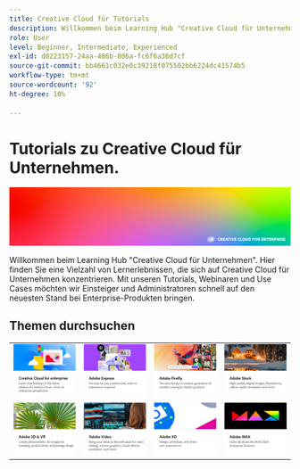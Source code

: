 ```yaml
---
title: Creative Cloud für Tutorials
description: Willkommen beim Learning Hub "Creative Cloud für Unternehmen"
role: User
level: Beginner, Intermediate, Experienced
exl-id: d0223157-24aa-486b-806a-fc6f6a36d7cf
source-git-commit: bb4661c032e0c39218f075502bb6224dc41574b5
workflow-type: tm+mt
source-wordcount: '92'
ht-degree: 10%

---
```


# Tutorials zu Creative Cloud für Unternehmen.

![Creative Cloud Hero Image](assets/hero_cce.jpg)

Willkommen beim Learning Hub &quot;Creative Cloud für Unternehmen&quot;. Hier finden Sie eine Vielzahl von Lernerlebnissen, die sich auf Creative Cloud für Unternehmen konzentrieren. Mit unseren Tutorials, Webinaren und Use Cases möchten wir Einsteiger und Administratoren schnell auf den neuesten Stand bei Enterprise-Produkten bringen.

## Themen durchsuchen

<table style="table-layout:fixed">
<tr>
  <td>
    <a href="cce/overview-cce.md">
      <img alt="Creative Cloud für Unternehmen" src="assets/CCecard.png" />
    </a>
  </td>
  <td>
    <a href="express/overview-express.md">
      <img alt="Adobe Express" src="assets/Expresscard.png" />
    </a>
  </td>
  <td>
    <a href="firefly/overview-firefly.md">
      <img alt="Adobe Firefly" src="assets/Fireflycard.png" />
    </a>
  </td>
  <td>
    <a href="stock/overview-stock.md">
      <img alt="Adobe Stock" src="assets/Stockcard.png" />
    </a>
  </td>
</tr>
  <td>
   <a href="3di/overview-3di.md">
      <img alt="Adobe 3D/VR." src="assets/3Dcard.png" />
    </a>
  </td>
  <td>
  <a href="dva/overview-dva.md">
      <img alt="Adobe Video" src="assets/Videocard.png" />
    </a>
  </td>
  <td>
    <a href="xd/overview-xd.md">
      <img alt="Adobe XD" src="assets/XDcard.png" />
    </a>
  </td>
  <td>
    <a href="max/overview-max.md">
      <img alt="Adobe MAX" src="assets/Maxcard.png" />
    </a>
  </td>
</tr>
</table>
